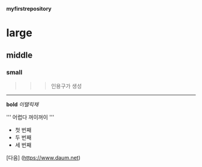 
**myfirstrepository**


# large
## middle
### small

>>> 인용구가 생성

***
__bold__
_이탤릭채_

'''
어렵다 꺼이꺼이
'''

- 첫 번째
- 두 번째
- 세 번째

[다음] (https://www.daum.net)
